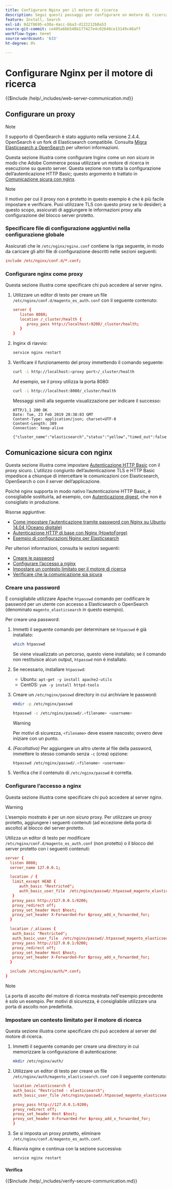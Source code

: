 ```yaml
---
title: Configurare Nginx per il motore di ricerca
description: Segui questi passaggi per configurare un motore di ricerca con il server web Nginx per le installazioni on-premise di Adobe Commerce e Magenti Open Source.
feature: Install, Search
exl-id: 8d2f8695-e30a-4acc-bba3-d122212b0a53
source-git-commit: ce405a6bb548b177427e4c02640ce13149c48aff
workflow-type: tm+mt
source-wordcount: '633'
ht-degree: 0%

---
```


# Configurare Nginx per il motore di ricerca

{{$include /help/_includes/web-server-communication.md}}

## Configurare un proxy

>[!NOTE]
>
>Il supporto di OpenSearch è stato aggiunto nella versione 2.4.4. OpenSearch è un fork di Elasticsearch compatibile. Consulta [Migra Elasticsearch a OpenSearch](../../../upgrade/prepare/opensearch-migration.md) per ulteriori informazioni.

Questa sezione illustra come configurare Inginx come un *non sicuro* in modo che Adobe Commerce possa utilizzare un motore di ricerca in esecuzione su questo server. Questa sezione non tratta la configurazione dell’autenticazione HTTP Basic; questo argomento è trattato in [Comunicazione sicura con nginx](#secure-communication-with-nginx).

>[!NOTE]
>
>Il motivo per cui il proxy non è protetto in questo esempio è che è più facile impostare e verificare. Puoi utilizzare TLS con questo proxy se lo desideri; a questo scopo, assicurati di aggiungere le informazioni proxy alla configurazione del blocco server protetto.

### Specificare file di configurazione aggiuntivi nella configurazione globale

Assicurati che le `/etc/nginx/nginx.conf` contiene la riga seguente, in modo da caricare gli altri file di configurazione descritti nelle sezioni seguenti:

```conf
include /etc/nginx/conf.d/*.conf;
```

### Configurare nginx come proxy

Questa sezione illustra come specificare chi può accedere al server nginx.

1. Utilizzare un editor di testo per creare un file `/etc/nginx/conf.d/magento_es_auth.conf` con il seguente contenuto:

   ```conf
   server {
      listen 8080;
      location /_cluster/health {
         proxy_pass http://localhost:9200/_cluster/health;
      }
   }
   ```

1. Inginx di riavvio:

   ```bash
   service nginx restart
   ```

1. Verificare il funzionamento del proxy immettendo il comando seguente:

   ```bash
   curl -i http://localhost:<proxy port>/_cluster/health
   ```

   Ad esempio, se il proxy utilizza la porta 8080:

   ```bash
   curl -i http://localhost:8080/_cluster/health
   ```

   Messaggi simili alla seguente visualizzazione per indicare il successo:

   ```terminal
   HTTP/1.1 200 OK
   Date: Tue, 23 Feb 2019 20:38:03 GMT
   Content-Type: application/json; charset=UTF-8
   Content-Length: 389
   Connection: keep-alive
   
   {"cluster_name":"elasticsearch","status":"yellow","timed_out":false,"number_of_nodes":1,"number_of_data_nodes":1,"active_primary_shards":5,"active_shards":5,"relocating_shards":0,"initializing_shards":0,"unassigned_shards":5,"delayed_unassigned_shards":0,"number_of_pending_tasks":0,"number_of_in_flight_fetch":0,"task_max_waiting_in_queue_millis":0,"active_shards_percent_as_number":50.0}
   ```

## Comunicazione sicura con nginx

Questa sezione illustra come impostare [Autenticazione HTTP Basic](https://nginx.org/en/docs/http/ngx_http_auth_basic_module.html) con il proxy sicuro. L’utilizzo congiunto dell’autenticazione TLS e HTTP Basic impedisce a chiunque di intercettare le comunicazioni con Elasticsearch, OpenSearch o con il server dell’applicazione.

Poiché nginx supporta in modo nativo l’autenticazione HTTP Basic, è consigliabile sostituirla, ad esempio, con [Autenticazione digest](https://www.nginx.com/resources/wiki/modules/auth_digest/), che non è consigliato in produzione.

Risorse aggiuntive:

* [Come impostare l’autenticazione tramite password con Nginx su Ubuntu 14.04 (Oceano digitale)](https://www.digitalocean.com/community/tutorials/how-to-set-up-password-authentication-with-nginx-on-ubuntu-14-04)
* [Autenticazione HTTP di base con Nginx (HowtoForge)](https://www.howtoforge.com/basic-http-authentication-with-nginx)
* [Esempio di configurazioni Nginx per Elasticsearch](https://gist.github.com/karmi/b0a9b4c111ed3023a52d)

Per ulteriori informazioni, consulta le sezioni seguenti:

* [Creare le password](#create-a-password)
* [Configurare l’accesso a nginx](#set-up-access-to-nginx)
* [Impostare un contesto limitato per il motore di ricerca](#set-up-a-restricted-context-for-the-search-engine)
* [Verificare che la comunicazione sia sicura](#secure-communication-with-nginx)

### Creare una password

È consigliabile utilizzare Apache `htpasswd` comando per codificare le password per un utente con accesso a Elasticsearch o OpenSearch (denominato `magento_elasticsearch` in questo esempio).

Per creare una password:

1. Immetti il seguente comando per determinare se `htpasswd` è già installato:

   ```bash
   which htpasswd
   ```

   Se viene visualizzato un percorso, questo viene installato; se il comando non restituisce alcun output, `htpasswd` non è installato.

1. Se necessario, installare `htpasswd`:

   * Ubuntu: `apt-get -y install apache2-utils`
   * CentOS: `yum -y install httpd-tools`

1. Creare un `/etc/nginx/passwd` directory in cui archiviare le password:

   ```bash
   mkdir -p /etc/nginx/passwd
   ```

   ```bash
   htpasswd -c /etc/nginx/passwd/.<filename> <username>
   ```

   >[!WARNING]
   >
   >Per motivi di sicurezza, `<filename>` deve essere nascosto; ovvero deve iniziare con un punto.

1. *(Facoltativo)* Per aggiungere un altro utente al file della password, immettere lo stesso comando senza `-c` (crea) opzione:

   ```bash
   htpasswd /etc/nginx/passwd/.<filename> <username>
   ```

1. Verifica che il contenuto di `/etc/nginx/passwd` è corretta.

### Configurare l’accesso a nginx

Questa sezione illustra come specificare chi può accedere al server nginx.

>[!WARNING]
>
>L’esempio mostrato è per un *non sicuro* proxy. Per utilizzare un proxy protetto, aggiungere i seguenti contenuti (ad eccezione della porta di ascolto) al blocco del server protetto.

Utilizza un editor di testo per modificare `/etc/nginx/conf.d/magento_es_auth.conf` (non protetto) o il blocco del server protetto con i seguenti contenuti:

```conf
server {
  listen 8080;
  server_name 127.0.0.1;

  location / {
   limit_except HEAD {
      auth_basic "Restricted";
      auth_basic_user_file  /etc/nginx/passwd/.htpasswd_magento_elasticsearch;
   }
   proxy_pass http://127.0.0.1:9200;
   proxy_redirect off;
   proxy_set_header Host $host;
   proxy_set_header X-Forwarded-For $proxy_add_x_forwarded_for;
  }

  location /_aliases {
   auth_basic "Restricted";
   auth_basic_user_file  /etc/nginx/passwd/.htpasswd_magento_elasticsearch;
   proxy_pass http://127.0.0.1:9200;
   proxy_redirect off;
   proxy_set_header Host $host;
   proxy_set_header X-Forwarded-For $proxy_add_x_forwarded_for;
  }

  include /etc/nginx/auth/*.conf;
}
```

>[!NOTE]
>
>La porta di ascolto del motore di ricerca mostrata nell&#39;esempio precedente è solo un esempio. Per motivi di sicurezza, è consigliabile utilizzare una porta di ascolto non predefinita.

### Impostare un contesto limitato per il motore di ricerca

Questa sezione illustra come specificare chi può accedere al server del motore di ricerca.

1. Immetti il seguente comando per creare una directory in cui memorizzare la configurazione di autenticazione:

   ```bash
   mkdir /etc/nginx/auth/
   ```

1. Utilizzare un editor di testo per creare un file `/etc/nginx/auth/magento_elasticsearch.conf` con il seguente contenuto:

   ```conf
   location /elasticsearch {
   auth_basic "Restricted - elasticsearch";
   auth_basic_user_file /etc/nginx/passwd/.htpasswd_magento_elasticsearch;
   
   proxy_pass http://127.0.0.1:9200;
   proxy_redirect off;
   proxy_set_header Host $host;
   proxy_set_header X-Forwarded-For $proxy_add_x_forwarded_for;
   }
   ```

1. Se si imposta un proxy protetto, eliminare `/etc/nginx/conf.d/magento_es_auth.conf`.
1. Riavvia nginx e continua con la sezione successiva:

   ```bash
   service nginx restart
   ```

#### Verifica

{{$include /help/_includes/verify-secure-communication.md}}
